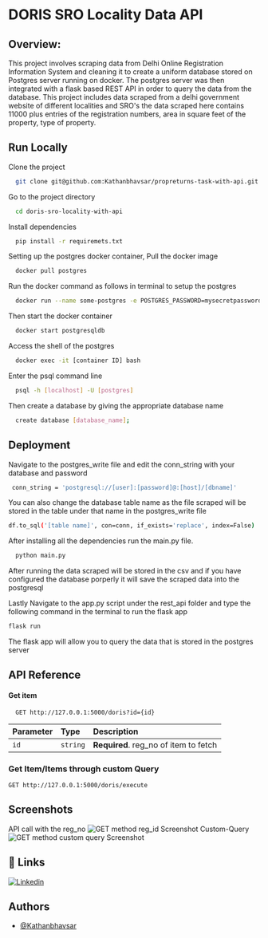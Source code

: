 
# DORIS SRO Locality Data API 
## Overview:
This project involves scraping data from Delhi Online Registration Information System and cleaning it to create a uniform database stored on Postgres server running on docker.
The postgres server was then integrated with a flask based REST API in order to query the data from the database.
This project includes data scraped from a delhi government website of different localities and SRO's the data scraped here contains 11000 plus entries of the registration numbers, area in square feet of the property, type of property.



## Run Locally

Clone the project

```bash
  git clone git@github.com:Kathanbhavsar/propreturns-task-with-api.git
```

Go to the project directory

```bash
  cd doris-sro-locality-with-api
```

Install dependencies


```bash
  pip install -r requiremets.txt
```
Setting up the postgres docker container,
Pull the docker image
```bash
  docker pull postgres
```
Run the docker command as follows in terminal to setup the postgres 
```bash
  docker run --name some-postgres -e POSTGRES_PASSWORD=mysecretpassword -d postgres
```

Then start the docker container
```bash
  docker start postgresqldb
```
Access the shell of the postgres
```bash
  docker exec -it [container ID] bash
```
Enter the psql command line
```bash
  psql -h [localhost] -U [postgres]
```
Then create a database by giving the appropriate database name
```bash
  create database [database_name];
```
## Deployment

Navigate to the postgres_write file and edit the conn_string with your database and password
```bash
 conn_string = 'postgresql://[user]:[password]@:[host]/[dbname]'
```
You can also change the database table name as the file scraped will be stored in the table under that name in the postgres_write file
```bash
df.to_sql('[table name]', con=conn, if_exists='replace', index=False)
```
After installing all the dependencies run the main.py file. 
```bash
  python main.py
```
After running the data scraped will be stored in the csv and if you have configured the database porperly it will save the scraped data into the postgresql

Lastly Navigate to the app.py script under the rest_api folder and type the following command in the terminal to run the flask app
```bash
flask run
```
The flask app will allow you to query the data that is stored in the postgres server



## API Reference


#### Get item

```http
  GET http://127.0.0.1:5000/doris?id={id}
```

| Parameter | Type     | Description                       |
| :-------- | :------- | :-------------------------------- |
| `id`      | `string` | **Required**. reg_no of item to fetch |

### Get Item/Items through custom Query

```http
GET http://127.0.0.1:5000/doris/execute
```


## Screenshots
API call with the reg_no
![GET method reg_id Screenshot](https://raw.githubusercontent.com/Kathanbhavsar/propreturns-task-with-api/main/reg_no_call.png)
Custom-Query 
![GET method custom query Screenshot](https://raw.githubusercontent.com/Kathanbhavsar/propreturns-task-with-api/main/custom-query.png)


## 🔗 Links
[![Linkedin](https://img.shields.io/badge/linkedin-0A66C2?style=for-the-badge&logo=linkedin&logoColor=white)](https://www.linkedin.com/in/kathan-bhavsar-852b72192/)



## Authors

- [@Kathanbhavsar](https://github.com/Kathanbhavsar)

